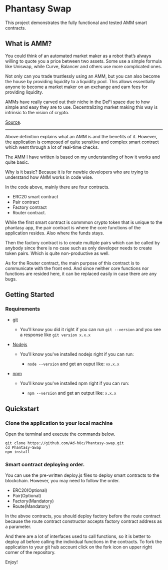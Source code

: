 # Phantasy Swap 

This project demonstrates the fully functional and tested AMM smart contracts.

## What is AMM?

You could think of an automated market maker as a robot that’s always willing to quote you a price between two assets. Some use a simple formula like Uniswap, while Curve, Balancer and others use more complicated ones.

Not only can you trade trustlessly using an AMM, but you can also become the house by providing liquidity to a liquidity pool. This allows essentially anyone to become a market maker on an exchange and earn fees for providing liquidity.

AMMs have really carved out their niche in the DeFi space due to how simple and easy they are to use. Decentralizing market making this way is intrinsic to the vision of crypto.

[Source](https://academy.binance.com/en/articles/what-is-an-automated-market-maker-amm).

<hr>

Above definition explains what an AMM is and the benefits of it. However, the application is composed of quite sensitive and complex smart contract which went through a lot of real-time checks.

The AMM I have written is based on my understanding of how it works and quite basic.

Why is it basic? Because it is for newbie developers who are trying to understand how AMM works in code wise.

In the code above, mainly there are four contracts.

- ERC20 smart contract
- Pair contract
- Factory contract
- Router contract.

While the first smart contract is commmon crypto token that is unique to the phantasy app, the pair contract is where the core functions of the application resides. Also where the funds stays.

Then the factory contract is to create multiple pairs which can be called by anybody since there is no case such as only developer needs to create token pairs. Which is quite non-productive as well.

As for the Router contract, the main purpose of this contract is to communicate with the front end. And since neither core functions nor functions are resided here, it can be replaced easily in case there are any bugs.

## Getting Started

### Requirements


- [git](https://git-scm.com/book/en/v2/Getting-Started-Installing-Git)

  - You'll know you did it right if you can run `git --version` and you see a response like `git version x.x.x`

- [Nodejs](https://nodejs.org/en/)

  - You'll know you've installed nodejs right if you can run:

    - `node --version` and get an ouput like: `vx.x.x`

- [npm](https://docs.npmjs.com/downloading-and-installing-node-js-and-npm)

  - You'll know you've installed npm right if you can run:

    - `npm --version` and get an output like: `x.x.x`


## Quickstart

### Clone the application to your local machine

Open the terminal and execute the commands below.

```
git clone https://github.com/Ad-h0c/Phantasy-swap.git
cd Phantasy-Swap
npm install
```

### Smart contract deploying order.

You can use the pre-written deploy.js files to deploy smart contracts to the blockchain. However, you may need to follow the order.

- ERC20(Optional)
- Pair(Optional)
- Factory(Mandatory)
- Route(Mandatory)

In the abvoe contracts, you should deploy factory before the route contract because the route contract constructor accepts factory contract address as a parameter.

And there are a lot of interfaces used to call functions, so it is better to deploy all before calling the individual functions in the contracts.
To fork the application to your git hub account click on the fork icon on upper right corner of the repository.

Enjoy!
